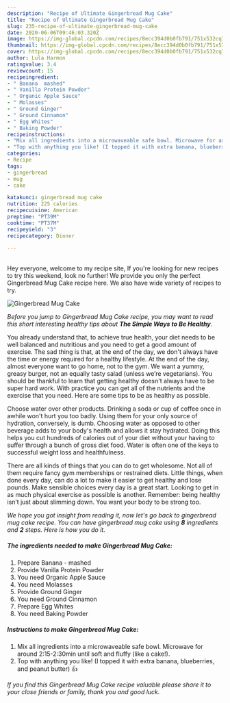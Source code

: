 ```yaml
---
description: "Recipe of Ultimate Gingerbread Mug Cake"
title: "Recipe of Ultimate Gingerbread Mug Cake"
slug: 235-recipe-of-ultimate-gingerbread-mug-cake
date: 2020-06-06T09:46:03.320Z
image: https://img-global.cpcdn.com/recipes/8ecc394d0b0fb791/751x532cq70/gingerbread-mug-cake-recipe-main-photo.jpg
thumbnail: https://img-global.cpcdn.com/recipes/8ecc394d0b0fb791/751x532cq70/gingerbread-mug-cake-recipe-main-photo.jpg
cover: https://img-global.cpcdn.com/recipes/8ecc394d0b0fb791/751x532cq70/gingerbread-mug-cake-recipe-main-photo.jpg
author: Lula Harmon
ratingvalue: 3.4
reviewcount: 15
recipeingredient:
- " Banana  mashed"
- " Vanilla Protein Powder"
- " Organic Apple Sauce"
- " Molasses"
- " Ground Ginger"
- " Ground Cinnamon"
- " Egg Whites"
- " Baking Powder"
recipeinstructions:
- "Mix all ingredients into a microwaveable safe bowl. Microwave for around 2:15-2:30min until soft and fluffy (like a cake!)."
- "Top with anything you like! (I topped it with extra banana, blueberries, and peanut butter) 👍"
categories:
- Recipe
tags:
- gingerbread
- mug
- cake

katakunci: gingerbread mug cake 
nutrition: 225 calories
recipecuisine: American
preptime: "PT39M"
cooktime: "PT37M"
recipeyield: "3"
recipecategory: Dinner

---
```

<br>
Hey everyone, welcome to my recipe site, If you're looking for new recipes to try this weekend, look no further! We provide you only the perfect Gingerbread Mug Cake recipe here. We also have wide variety of recipes to try.
<br>


![Gingerbread Mug Cake](https://img-global.cpcdn.com/recipes/8ecc394d0b0fb791/751x532cq70/gingerbread-mug-cake-recipe-main-photo.jpg)

<i>Before you jump to Gingerbread Mug Cake recipe, you may want to read this short interesting healthy tips about <strong>The Simple Ways to Be Healthy</strong>.</i>

You already understand that, to achieve true health, your diet needs to be well balanced and nutritious and you need to get a good amount of exercise. The sad thing is that, at the end of the day, we don't always have the time or energy required for a healthy lifestyle. At the end of the day, almost everyone want to go home, not to the gym. We want a yummy, greasy burger, not an equally tasty salad (unless we’re vegetarians). You should be thankful to learn that getting healthy doesn't always have to be super hard work. With practice you can get all of the nutrients and the exercise that you need. Here are some tips to be as healthy as possible.

Choose water over other products. Drinking a soda or cup of coffee once in awhile won't hurt you too badly. Using them for your only source of hydration, conversely, is dumb. Choosing water as opposed to other beverage adds to your body's health and allows it stay hydrated. Doing this helps you cut hundreds of calories out of your diet without your having to suffer through a bunch of gross diet food. Water is often one of the keys to successful weight loss and healthfulness.

There are all kinds of things that you can do to get wholesome. Not all of them require fancy gym memberships or restrained diets. Little things, when done every day, can do a lot to make it easier to get healthy and lose pounds. Make sensible choices every day is a great start. Looking to get in as much physical exercise as possible is another. Remember: being healthy isn’t just about slimming down. You want your body to be strong too. 


<i>We hope you got insight from reading it, now let's go back to gingerbread mug cake recipe. You can have gingerbread mug cake using <strong>8</strong> ingredients and <strong>2</strong> steps. Here is how you do it.
</i>

##### The ingredients needed to make Gingerbread Mug Cake:

1. Prepare  Banana - mashed
1. Provide  Vanilla Protein Powder
1. You need  Organic Apple Sauce
1. You need  Molasses
1. Provide  Ground Ginger
1. You need  Ground Cinnamon
1. Prepare  Egg Whites
1. You need  Baking Powder


##### Instructions to make Gingerbread Mug Cake:

1. Mix all ingredients into a microwaveable safe bowl. Microwave for around 2:15-2:30min until soft and fluffy (like a cake!).
1. Top with anything you like! (I topped it with extra banana, blueberries, and peanut butter) 👍


<i>If you find this Gingerbread Mug Cake recipe valuable please share it to your close friends or family, thank you and good luck.</i>
